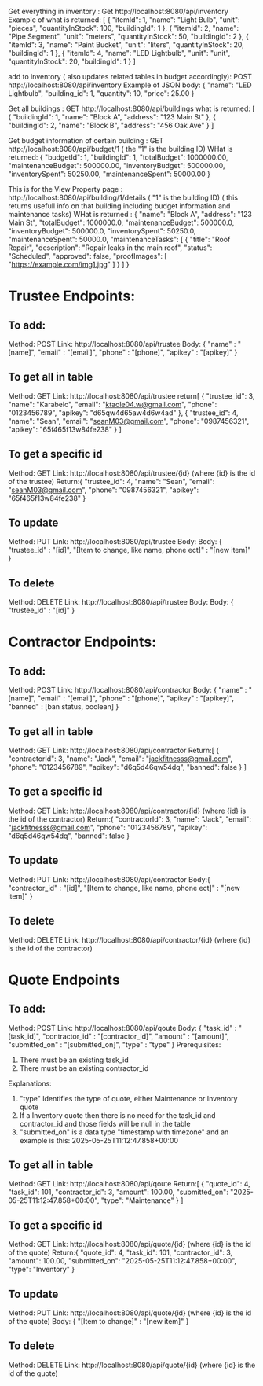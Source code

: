 Get everything in inventory :
Get http://localhost:8080/api/inventory
Example of what is returned:
[
    {
        "itemId": 1,
        "name": "Light Bulb",
        "unit": "pieces",
        "quantityInStock": 100,
        "buildingId": 1
    },
    {
        "itemId": 2,
        "name": "Pipe Segment",
        "unit": "meters",
        "quantityInStock": 50,
        "buildingId": 2
    },
    {
        "itemId": 3,
        "name": "Paint Bucket",
        "unit": "liters",
        "quantityInStock": 20,
        "buildingId": 1
    },
    {
        "itemId": 4,
        "name": "LED Lightbulb",
        "unit": "unit",
        "quantityInStock": 20,
        "buildingId": 1
    }
]

add to inventory ( also updates related tables in budget accordingly):
POST http://localhost:8080/api/inventory
Example of JSON body:
{
  "name": "LED Lightbulb",
  "building_id": 1,
  "quantity": 10,
  "price": 25.00
}

Get all buildings :
GET http://localhost:8080/api/buildings
what is returned:
[
    {
        "buildingId": 1,
        "name": "Block A",
        "address": "123 Main St"
    },
    {
        "buildingId": 2,
        "name": "Block B",
        "address": "456 Oak Ave"
    }
]

Get budget information of certain building :
GET http://localhost:8080/api/budget/1     ( the "1" is the building ID)
WHat is returned:
{
    "budgetId": 1,
    "buildingId": 1,
    "totalBudget": 1000000.00,
    "maintenanceBudget": 500000.00,
    "inventoryBudget": 500000.00,
    "inventorySpent": 50250.00,
    "maintenanceSpent": 50000.00
}

This is for the View Property page :
http://localhost:8080/api/building/1/details  ( "1" is the building ID) ( this returns usefull info on that building including budget information and maintenance tasks)
WHat is returned :
{
    "name": "Block A",
    "address": "123 Main St",
    "totalBudget": 1000000.0,
    "maintenanceBudget": 500000.0,
    "inventoryBudget": 500000.0,
    "inventorySpent": 50250.0,
    "maintenanceSpent": 50000.0,
    "maintenanceTasks": [
        {
            "title": "Roof Repair",
            "description": "Repair leaks in the main roof",
            "status": "Scheduled",
            "approved": false,
            "proofImages": [
                "https://example.com/img1.jpg"
            ]
        }
    ]
}

# Trustee Endpoints:
## To add:
Method: POST 
Link: http://localhost:8080/api/trustee
Body: {
    "name" : "[name]",
    "email" : "[email]",
    "phone" : "[phone]",
    "apikey" : "[apikey]"
}

## To get all in table
Method: GET
Link: http://localhost:8080/api/trustee
return[
    {
        "trustee_id": 3,
        "name": "Karabelo",
        "email": "ktaole04.w@gmail.com",
        "phone": "0123456789",
        "apikey": "d65qw4d65aw4d6w4ad"
    },
    {
        "trustee_id": 4,
        "name": "Sean",
        "email": "seanM03@gmail.com",
        "phone": "0987456321",
        "apikey": "65f465f13w84fe238"
    }
]

## To get a specific id
Method: GET
Link: http://localhost:8080/api/trustee/{id} (where {id} is the id of the trustee)
Return:{
    "trustee_id": 4,
    "name": "Sean",
    "email": "seanM03@gmail.com",
    "phone": "0987456321",
    "apikey": "65f465f13w84fe238"
}

## To update 
Method: PUT
Link: http://localhost:8080/api/trustee
Body: 
    Body: {
        "trustee_id" : "[id]",
        "[Item to change, like name, phone ect]" : "[new item]"
}

## To delete
Method: DELETE
Link: http://localhost:8080/api/trustee
Body: 
    Body: {
        "trustee_id" : "[id]"
}

# Contractor Endpoints:
## To add:
Method: POST 
Link: http://localhost:8080/api/contractor
Body: {
    "name" : "[name]",
    "email" : "[email]",
    "phone" : "[phone]",
    "apikey" : "[apikey]",
    "banned" : [ban status, boolean]
}

## To get all in table
Method: GET
Link: http://localhost:8080/api/contractor
Return:[
    {
        "contractorId": 3,
        "name": "Jack",
        "email": "jackfitnesss@gmail.com",
        "phone": "0123456789",
        "apikey": "d6q5d46qw54dq",
        "banned": false
    }
]

## To get a specific id
Method: GET
Link: http://localhost:8080/api/contractor/{id} (where {id} is the id of the contractor)
Return:{
        "contractorId": 3,
        "name": "Jack",
        "email": "jackfitnesss@gmail.com",
        "phone": "0123456789",
        "apikey": "d6q5d46qw54dq",
        "banned": false
    }

## To update 
Method: PUT
Link: http://localhost:8080/api/contractor
Body:{
    "contractor_id" : "[id]",
    "[Item to change, like name, phone ect]" : "[new item]"
}

## To delete
Method: DELETE
Link: http://localhost:8080/api/contractor/{id} (where {id} is the id of the contractor)


# Quote Endpoints
## To add:
Method: POST 
Link: http://localhost:8080/api/qoute
Body: {
    "task_id" : "[task_id]",
    "contractor_id" : "[contractor_id]",
    "amount" : "[amount]",
    "submitted_on" : "[submitted_on]",
    "type" : "type"
}
Prerequisites:
1. There must be an existing task_id
2. There must be an existing contractor_id

Explanations:
1. "type" Identifies the type of quote, either Maintenance or Inventory quote
2. If a Inventory quote then there is no need for the task_id and contractor_id and those fields will be null in the table
3. "submitted_on" is a data type "timestamp with timezone" and an example is this: 2025-05-25T11:12:47.858+00:00 


## To get all in table
Method: GET
Link: http://localhost:8080/api/qoute
Return:[
    {
        "quote_id": 4,
        "task_id": 101,
        "contractor_id": 3,
        "amount": 100.00,
        "submitted_on": "2025-05-25T11:12:47.858+00:00",
        "type": "Maintenance"
    }
]

## To get a specific id
Method: GET
Link: http://localhost:8080/api/quote/{id} (where {id} is the id of the quote)
Return:{
    "quote_id": 4,
    "task_id": 101,
    "contractor_id": 3,
    "amount": 100.00,
    "submitted_on": "2025-05-25T11:12:47.858+00:00",
    "type": "Inventory"
}

## To update 
Method: PUT
Link: http://localhost:8080/api/quote/{id} (where {id} is the id of the quote)
Body: {
    "[Item to change]" : "[new item]"
}

## To delete
Method: DELETE
Link: http://localhost:8080/api/quote/{id} (where {id} is the id of the quote)
